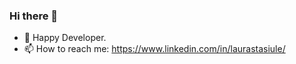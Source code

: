 ### Hi there 👋

- 🌱 Happy Developer.
- 📫 How to reach me: https://www.linkedin.com/in/laurastasiule/

<!--
**Lamista/Lamista** is a ✨ _special_ ✨ repository because its `README.md` (this file) appears on your GitHub profile.

Here are some ideas to get you started:

- 🔭 I’m currently working on ...
- 👯 I’m looking to collaborate on ...
- 🤔 I’m looking for help with ...
- 💬 Ask me about ...
- 😄 Pronouns: ...
- ⚡ Fun fact: ...
-->
